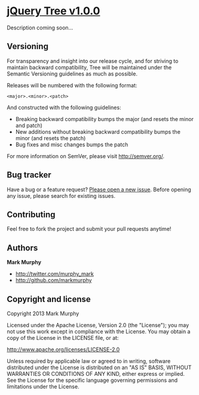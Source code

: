 # [jQuery Tree v1.0.0](http://markmurphy.github.com/tree) 

Description coming soon...



## Versioning

For transparency and insight into our release cycle, and for striving to maintain backward compatibility, Tree will be maintained under the Semantic Versioning guidelines as much as possible.

Releases will be numbered with the following format:

`<major>.<minor>.<patch>`

And constructed with the following guidelines:

* Breaking backward compatibility bumps the major (and resets the minor and patch)
* New additions without breaking backward compatibility bumps the minor (and resets the patch)
* Bug fixes and misc changes bumps the patch

For more information on SemVer, please visit http://semver.org/.



## Bug tracker

Have a bug or a feature request? [Please open a new issue](https://github.com/markmurphy/tree/issues). Before opening any issue, please search for existing issues.



## Contributing

Feel free to fork the project and submit your pull requests anytime!



## Authors

**Mark Murphy**

+ http://twitter.com/murphy_mark
+ http://github.com/markmurphy



## Copyright and license

Copyright 2013 Mark Murphy

Licensed under the Apache License, Version 2.0 (the "License");
you may not use this work except in compliance with the License.
You may obtain a copy of the License in the LICENSE file, or at:

   http://www.apache.org/licenses/LICENSE-2.0

Unless required by applicable law or agreed to in writing, software
distributed under the License is distributed on an "AS IS" BASIS,
WITHOUT WARRANTIES OR CONDITIONS OF ANY KIND, either express or implied.
See the License for the specific language governing permissions and
limitations under the License.